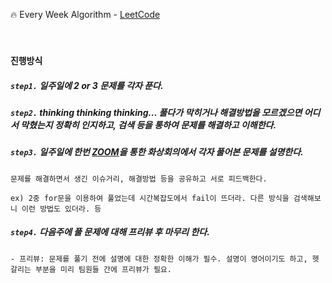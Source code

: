 :fire: Every Week Algorithm - [LeetCode](https://leetcode.com/)

<br/>

### `진행방식`

##### `step1.` 일주일에 2 or 3 문제를 각자 푼다.

##### `step2.` thinking thinking thinking... 풀다가 막히거나 해결방법을 모르겠으면 어디서 막혔는지 정확히 인지하고, 검색 등을 통하여 문제를 해결하고 이해한다.

##### `step3.` 일주일에 한번 [ZOOM](https://www.zoom.us/)을 통한 화상회의에서 각자 풀어본 문제를 설명한다.
```
문제를 해결하면서 생긴 이슈거리, 해결방법 등을 공유하고 서로 피드백한다.

ex) 2중 for문을 이용하여 풀었는데 시간복잡도에서 fail이 뜨더라. 다른 방식을 검색해보니 이런 방법도 있더라. 등
```
##### `step4.` 다음주에 풀 문제에 대해 **프리뷰** 후 마무리 한다.
```
- 프리뷰: 문제를 풀기 전에 설명에 대한 정확한 이해가 필수. 설명이 영어이기도 하고, 헷갈리는 부분을 미리 팀원들 간에 프리뷰가 필요.
```

 
